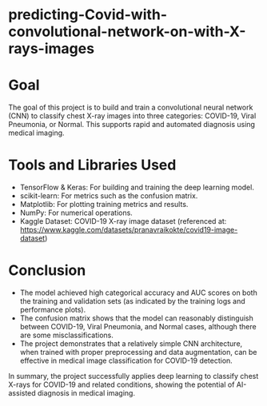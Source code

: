# predicting-Covid-with-convolutional-network-on-with-X-rays-images

# Goal
The goal of this project is to build and train a convolutional neural network (CNN) to classify chest X-ray images into three categories: COVID-19, Viral Pneumonia, or Normal. This supports rapid and automated diagnosis using medical imaging.

# Tools and Libraries Used
- TensorFlow & Keras: For building and training the deep learning model.
- scikit-learn: For metrics such as the confusion matrix.
- Matplotlib: For plotting training metrics and results.
- NumPy: For numerical operations.
- Kaggle Dataset: COVID-19 X-ray image dataset (referenced at: https://www.kaggle.com/datasets/pranavraikokte/covid19-image-dataset)

# Conclusion 

- The model achieved high categorical accuracy and AUC scores on both the training and validation sets (as indicated by the training logs and performance plots).
- The confusion matrix shows that the model can reasonably distinguish between COVID-19, Viral Pneumonia, and Normal cases, although there are some misclassifications.
- The project demonstrates that a relatively simple CNN architecture, when trained with proper preprocessing and data augmentation, can be effective in medical image classification for COVID-19 detection.

In summary, the project successfully applies deep learning to classify chest X-rays for COVID-19 and related conditions, showing the potential of AI-assisted diagnosis in medical imaging.
